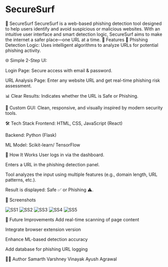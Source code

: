 # SecureSurf
🔐 SecureSurf
SecureSurf is a web-based phishing detection tool designed to help users identify and avoid suspicious or malicious websites. With an intuitive user interface and smart detection logic, SecureSurf aims to make the internet a safer place—one URL at a time. 
🚀 Features
🧠 Phishing Detection Logic: Uses intelligent algorithms to analyze URLs for potential phishing activity.

🌐 Simple 2-Step UI:

Login Page: Secure access with email & password.

URL Analysis Page: Enter any website URL and get real-time phishing risk assessment.

📊 Clear Results: Indicates whether the URL is Safe or Phishing.

🎨 Custom GUI: Clean, responsive, and visually inspired by modern security tools.

🛠️ Tech Stack
Frontend: HTML, CSS, JavaScript (React)

Backend: Python (Flask)

ML Model: Scikit-learn/ TensorFlow

🧪 How It Works
User logs in via the dashboard.

Enters a URL in the phishing detection panel.

Tool analyzes the input using multiple features (e.g., domain length, URL patterns, etc.).

Result is displayed: Safe ✅ or Phishing ⚠️.

📸 Screenshots

![SS1](https://github.com/user-attachments/assets/38f0e94d-a16a-48b3-82a5-32a661b49900)
![SS2](https://github.com/user-attachments/assets/3e329914-fe20-47d2-a4e3-e6b342d231de)
![SS3](https://github.com/user-attachments/assets/09c9c05b-7a3c-4e3b-9b38-91617a927504)
![SS4](https://github.com/user-attachments/assets/e8a3b173-dcc0-4563-abd2-e0820593fed8)
![SS5](https://github.com/user-attachments/assets/44f0c1e4-8382-4744-93ff-21968397e8e6)

🧠 Future Improvements
Add real-time scanning of page content

Integrate browser extension version

Enhance ML-based detection accuracy

Add database for phishing URL logging

👨‍💻 Author
Samarth Varshney
Vinayak
Ayush Agrawal








